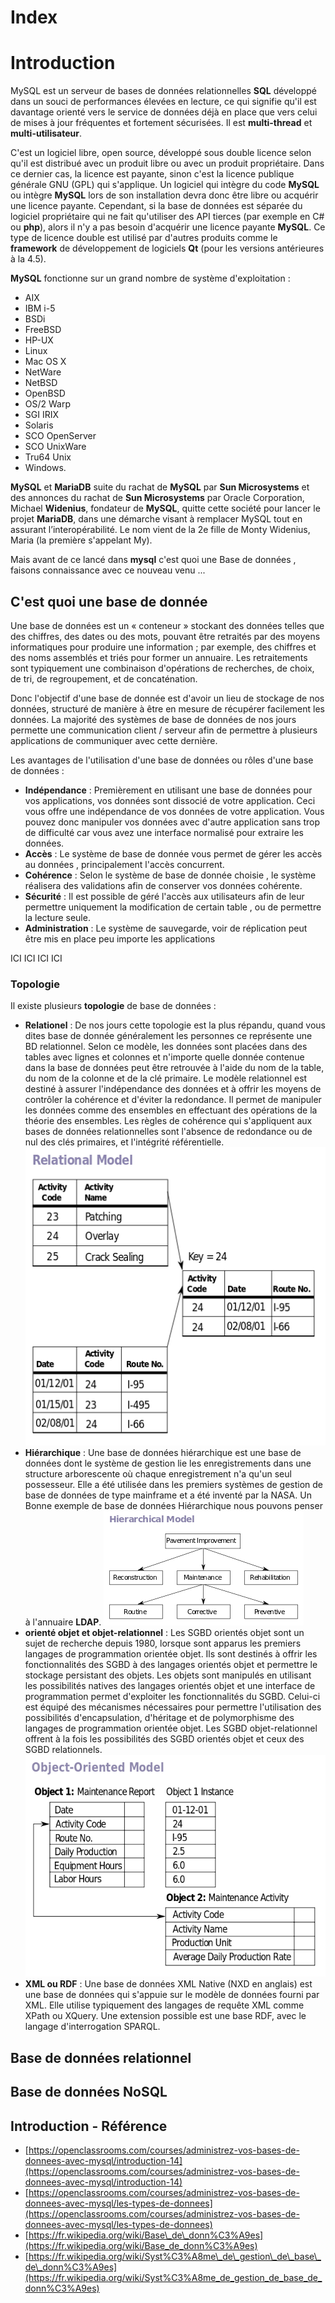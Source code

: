 <meta http-equiv='Content-Type' content='text/html; charset=utf-8' /> 
<style>
pre{background:#F8F8FF; border:black dashed 1px; padding:6px}
</style>


# Index 


# <a name="Intro" /> Introduction

MySQL est un serveur de bases de données relationnelles __SQL__ développé dans un souci de performances élevées en lecture, ce qui signifie qu'il est davantage orienté vers le service de données déjà en place que vers celui de mises à jour fréquentes et fortement sécurisées. Il est __multi-thread__ et __multi-utilisateur__.

C'est un logiciel libre, open source, développé sous double licence selon qu'il est distribué avec un produit libre ou avec un produit propriétaire. Dans ce dernier cas, la licence est payante, sinon c'est la licence publique générale GNU (GPL) qui s'applique. Un logiciel qui intègre du code __MySQL__ ou intègre __MySQL__ lors de son installation devra donc être libre ou acquérir une licence payante. Cependant, si la base de données est séparée du logiciel propriétaire qui ne fait qu'utiliser des API tierces (par exemple en C# ou __php__), alors il n'y a pas besoin d'acquérir une licence payante __MySQL__. Ce type de licence double est utilisé par d'autres produits comme le __framework__ de développement de logiciels __Qt__ (pour les versions antérieures à la 4.5).

__MySQL__ fonctionne sur un grand nombre de système d'exploitation :
*  AIX
* IBM i-5
* BSDi
* FreeBSD
* HP-UX
* Linux
* Mac OS X
* NetWare
* NetBSD
* OpenBSD
* OS/2 Warp
* SGI IRIX
* Solaris
* SCO OpenServer
* SCO UnixWare
* Tru64 Unix
* Windows.

__MySQL__ et __MariaDB__ suite du rachat de __MySQL__ par __Sun Microsystems__ et des annonces du rachat de __Sun Microsystems__ par Oracle Corporation, Michael __Widenius__, fondateur de __MySQL__, quitte cette société pour lancer le projet __MariaDB__, dans une démarche visant à remplacer MySQL tout en assurant l’interopérabilité. Le nom vient de la 2e fille de Monty Widenius, Maria (la première s'appelant My).

Mais avant de ce lancé dans __mysql__ c'est quoi une Base de données , faisons connaissance avec ce nouveau venu ...

## <a name="whatIs_A_DB" /> C'est quoi une base de donnée

Une base de données est un « conteneur » stockant des données telles que des chiffres, des dates ou des mots, pouvant être retraités par des moyens informatiques pour produire une information ; par exemple, des chiffres et des noms assemblés et triés pour former un annuaire. Les retraitements sont typiquement une combinaison d'opérations de recherches, de choix, de tri, de regroupement, et de concaténation.

Donc l'objectif d'une base de donnée est d'avoir un lieu de stockage de nos données, structuré de manière à être en mesure de récupérer facilement les données. La majorité des systèmes de base de données de nos jours permette une communication client / serveur afin de permettre à plusieurs applications de communiquer avec cette dernière. 

Les avantages de l'utilisation d'une base de données ou rôles d'une base de données : 

* **Indépendance** : Premièrement en utilisant une base de données pour vos applications, vos données sont dissocié de votre application. Ceci vous offre une indépendance de vos données de votre application. Vous pouvez donc manipuler vos données avec d'autre application sans trop de difficulté car vous avez une interface normalisé pour extraire les données.
* **Accès** : Le système de base de donnée vous permet de gérer les accès au données , principalement l'accès concurrent.
* **Cohérence** : Selon le système de base de donnée choisie , le système réalisera des validations afin de conserver vos données cohérente.
* **Sécurité** : Il est possible de géré l'accès aux utilisateurs afin de leur permettre uniquement la modification de certain table , ou de permettre la lecture seule.
* **Administration** : Le système de sauvegarde, voir de réplication peut être mis en place peu importe les applications

ICI ICI ICI ICI

### <a name="Topologie" /> Topologie 

Il existe plusieurs **topologie** de base de données :

* **Relationel** : De nos jours cette topologie est la plus répandu, quand vous dites base de donnée généralement les personnes ce représente une BD relationnel. Selon ce modèle, les données sont placées dans des tables avec lignes et colonnes et n'importe quelle donnée contenue dans la base de données peut être retrouvée à l'aide du nom de la table, du nom de la colonne et de la clé primaire. Le modèle relationnel est destiné à assurer l'indépendance des données et à offrir les moyens de contrôler la cohérence et d'éviter la redondance. Il permet de manipuler les données comme des ensembles en effectuant des opérations de la théorie des ensembles. Les règles de cohérence qui s'appliquent aux bases de données relationnelles sont l'absence de redondance ou de nul des clés primaires, et l'intégrité référentielle.
    ![483px-Relational_Model.svg.png](./imgs/483px-Relational_Model.svg.png)
* **Hiérarchique** : Une base de données hiérarchique est une base de données dont le système de gestion lie les enregistrements dans une structure arborescente où chaque enregistrement n'a qu'un seul possesseur. Elle a été utilisée dans les premiers systèmes de gestion de base de données de type mainframe et a été inventé par la NASA. Un Bonne exemple de base de données Hiérarchique nous pouvons penser à l'annuaire **LDAP**.
    ![320px-Hierarchical_Model.svg.png](./imgs/320px-Hierarchical_Model.svg.png)
* **orienté objet et objet-relationnel** : Les SGBD orientés objet sont un sujet de recherche depuis 1980, lorsque sont apparus les premiers langages de programmation orientée objet. Ils sont destinés à offrir les fonctionnalités des SGBD à des langages orientés objet et permettre le stockage persistant des objets. Les objets sont manipulés en utilisant les possibilités natives des langages orientés objet et une interface de programmation permet d'exploiter les fonctionnalités du SGBD. Celui-ci est équipé des mécanismes nécessaires pour permettre l'utilisation des possibilités d'encapsulation, d'héritage et de polymorphisme des langages de programmation orientée objet. Les SGBD objet-relationnel offrent à la fois les possibilités des SGBD orientés objet et ceux des SGBD relationnels. 
    ![640px-Object-Oriented_Model.svg.png](./imgs/640px-Object-Oriented_Model.svg.png)
* **XML ou RDF** : Une base de données XML Native (NXD en anglais) est une base de données qui s'appuie sur le modèle de données fourni par XML. Elle utilise typiquement des langages de requête XML comme XPath ou XQuery. Une extension possible est une base RDF, avec le langage d'interrogation SPARQL. 


## <a name="BDrelationel" /> Base de données relationnel 

## <a name="BDnoSQL" /> Base de données NoSQL

## <a name="Intro_ref" /> Introduction -  Référence

* [https://openclassrooms.com/courses/administrez-vos-bases-de-donnees-avec-mysql/introduction-14](https://openclassrooms.com/courses/administrez-vos-bases-de-donnees-avec-mysql/introduction-14)
* [https://openclassrooms.com/courses/administrez-vos-bases-de-donnees-avec-mysql/les-types-de-donnees](https://openclassrooms.com/courses/administrez-vos-bases-de-donnees-avec-mysql/les-types-de-donnees)
* [https://fr.wikipedia.org/wiki/Base\_de\_donn%C3%A9es](https://fr.wikipedia.org/wiki/Base_de_donn%C3%A9es)
* [https://fr.wikipedia.org/wiki/Syst%C3%A8me\_de\_gestion\_de\_base\_de\_donn%C3%A9es](https://fr.wikipedia.org/wiki/Syst%C3%A8me_de_gestion_de_base_de_donn%C3%A9es)
